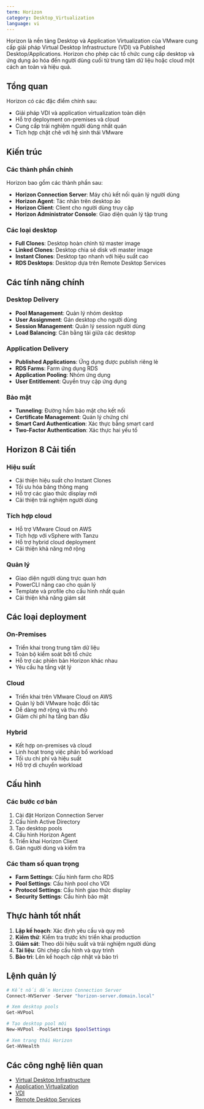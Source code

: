```yaml
---
term: Horizon
category: Desktop_Virtualization
language: vi
---
```


Horizon là nền tảng Desktop và Application Virtualization của VMware cung cấp giải pháp Virtual Desktop Infrastructure (VDI) và Published Desktop/Applications. Horizon cho phép các tổ chức cung cấp desktop và ứng dụng ảo hóa đến người dùng cuối từ trung tâm dữ liệu hoặc cloud một cách an toàn và hiệu quả.

## Tổng quan

Horizon có các đặc điểm chính sau:
- Giải pháp VDI và application virtualization toàn diện
- Hỗ trợ deployment on-premises và cloud
- Cung cấp trải nghiệm người dùng nhất quán
- Tích hợp chặt chẽ với hệ sinh thái VMware

## Kiến trúc

### Các thành phần chính
Horizon bao gồm các thành phần sau:
- **Horizon Connection Server**: Máy chủ kết nối quản lý người dùng
- **Horizon Agent**: Tác nhân trên desktop ảo
- **Horizon Client**: Client cho người dùng truy cập
- **Horizon Administrator Console**: Giao diện quản lý tập trung

### Các loại desktop
- **Full Clones**: Desktop hoàn chỉnh từ master image
- **Linked Clones**: Desktop chia sẻ disk với master image
- **Instant Clones**: Desktop tạo nhanh với hiệu suất cao
- **RDS Desktops**: Desktop dựa trên Remote Desktop Services

## Các tính năng chính

### Desktop Delivery
- **Pool Management**: Quản lý nhóm desktop
- **User Assignment**: Gán desktop cho người dùng
- **Session Management**: Quản lý session người dùng
- **Load Balancing**: Cân bằng tải giữa các desktop

### Application Delivery
- **Published Applications**: Ứng dụng được publish riêng lẻ
- **RDS Farms**: Farm ứng dụng RDS
- **Application Pooling**: Nhóm ứng dụng
- **User Entitlement**: Quyền truy cập ứng dụng

### Bảo mật
- **Tunneling**: Đường hầm bảo mật cho kết nối
- **Certificate Management**: Quản lý chứng chỉ
- **Smart Card Authentication**: Xác thực bằng smart card
- **Two-Factor Authentication**: Xác thực hai yếu tố

## Horizon 8 Cải tiến

### Hiệu suất
- Cải thiện hiệu suất cho Instant Clones
- Tối ưu hóa băng thông mạng
- Hỗ trợ các giao thức display mới
- Cải thiện trải nghiệm người dùng

### Tích hợp cloud
- Hỗ trợ VMware Cloud on AWS
- Tích hợp với vSphere with Tanzu
- Hỗ trợ hybrid cloud deployment
- Cải thiện khả năng mở rộng

### Quản lý
- Giao diện người dùng trực quan hơn
- PowerCLI nâng cao cho quản lý
- Template và profile cho cấu hình nhất quán
- Cải thiện khả năng giám sát

## Các loại deployment

### On-Premises
- Triển khai trong trung tâm dữ liệu
- Toàn bộ kiểm soát bởi tổ chức
- Hỗ trợ các phiên bản Horizon khác nhau
- Yêu cầu hạ tầng vật lý

### Cloud
- Triển khai trên VMware Cloud on AWS
- Quản lý bởi VMware hoặc đối tác
- Dễ dàng mở rộng và thu nhỏ
- Giảm chi phí hạ tầng ban đầu

### Hybrid
- Kết hợp on-premises và cloud
- Linh hoạt trong việc phân bổ workload
- Tối ưu chi phí và hiệu suất
- Hỗ trợ di chuyển workload

## Cấu hình

### Các bước cơ bản
1. Cài đặt Horizon Connection Server
2. Cấu hình Active Directory
3. Tạo desktop pools
4. Cấu hình Horizon Agent
5. Triển khai Horizon Client
6. Gán người dùng và kiểm tra

### Các tham số quan trọng
- **Farm Settings**: Cấu hình farm cho RDS
- **Pool Settings**: Cấu hình pool cho VDI
- **Protocol Settings**: Cấu hình giao thức display
- **Security Settings**: Cấu hình bảo mật

## Thực hành tốt nhất

1. **Lập kế hoạch**: Xác định yêu cầu và quy mô
2. **Kiểm thử**: Kiểm tra trước khi triển khai production
3. **Giám sát**: Theo dõi hiệu suất và trải nghiệm người dùng
4. **Tài liệu**: Ghi chép cấu hình và quy trình
5. **Bảo trì**: Lên kế hoạch cập nhật và bảo trì

## Lệnh quản lý

```powershell
# Kết nối đến Horizon Connection Server
Connect-HVServer -Server "horizon-server.domain.local"

# Xem desktop pools
Get-HVPool

# Tạo desktop pool mới
New-HVPool -PoolSettings $poolSettings

# Xem trạng thái Horizon
Get-HVHealth
```

## Các công nghệ liên quan

- [Virtual Desktop Infrastructure](/glossary/term/virtual-desktop-infrastructure)
- [Application Virtualization](/glossary/term/application-virtualization)
- [VDI](/glossary/term/vdi)
- [Remote Desktop Services](/glossary/term/remote-desktop-services)